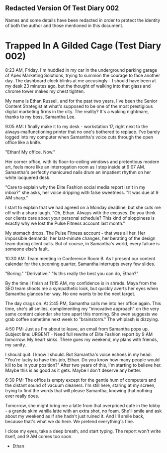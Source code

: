 ##  Redacted Version Of Test Diary 002

Names and some details have been redacted in order to protect the identity of both the author and those mentioned in this document.

# Trapped In A Gilded Cage (Test Diary 002)

8:23 AM, Friday. I'm huddled in my car in the underground parking garage of Apex Marketing Solutions, trying to summon the courage to face another day. The dashboard clock blinks at me accusingly - I should have been at my desk 23 minutes ago, but the thought of walking into that glass and chrome tower makes my chest tighten.

My name is Ethan Russell, and for the past two years, I've been the Senior Content Strategist at what's supposed to be one of the most prestigious digital marketing firms in the city. The reality? It's a waking nightmare, thanks to my boss, Samantha Lee.

9:05 AM: I finally make it to my desk - workstation 17, right next to the always-malfunctioning printer that no one's bothered to replace. I've barely logged into my computer when Samantha's voice cuts through the open office like a knife.

"Ethan! My office. Now."

Her corner office, with its floor-to-ceiling windows and pretentious modern art, feels more like an interrogation room as I step inside at 9:07 AM. Samantha's perfectly manicured nails drum an impatient rhythm on her white lacquered desk.

"Care to explain why the Elite Fashion social media report isn't in my inbox?" she asks, her voice dripping with false sweetness. "It was due at 9 AM sharp."

I start to explain that we had agreed on a Monday deadline, but she cuts me off with a sharp laugh. "Oh, Ethan. Always with the excuses. Do you think our clients care about your personal schedule? This kind of sloppiness is exactly why we lost the Pulse Fitness account last month."

My stomach drops. The Pulse Fitness account - that was all her. Her impossible demands, her last-minute changes, her berating of the design team during client calls. But of course, in Samantha's world, every failure is someone else's fault.

10:30 AM: Team meeting in Conference Room B. As I present our content calendar for the upcoming quarter, Samantha interrupts every few slides.

"Boring." "Derivative." "Is this really the best you can do, Ethan?"

By the time I finish at 11:15 AM, my confidence is in shreds. Maya from the SEO team shoots me a sympathetic look, but quickly averts her eyes when Samantha glances her way. No one wants to be the next target.

The day drags on. At 2:45 PM, Samantha calls me into her office again. This time, she's all smiles, complimenting my "innovative approach" on the very same content calendar she tore apart this morning. She even suggests we grab coffee sometime next week to "brainstorm." The whiplash is dizzying.

4:50 PM: Just as I'm about to leave, an email from Samantha pops up. Subject line: URGENT - Need full rewrite of Elite Fashion report by 9 AM tomorrow. My heart sinks. There goes my weekend, my plans with friends, my sanity.

I should quit. I know I should. But Samantha's voice echoes in my head: "You're lucky to have this job, Ethan. Do you know how many people would kill to be in your position?" After two years of this, I'm starting to believe her. Maybe this is as good as it gets. Maybe I don't deserve any better.

6:30 PM: The office is empty except for the gentle hum of computers and the distant sound of vacuum cleaners. I'm still here, staring at my screen, trying to find the words that will please Samantha, knowing that nothing ever really does.

Tomorrow, she might bring me a latte from that overpriced café in the lobby - a grande skim vanilla latte with an extra shot, no foam. She'll smile and ask about my weekend as if she hadn't just ruined it. And I'll smile back, because that's what we do here. We pretend everything's fine.

I close my eyes, take a deep breath, and start typing. The report won't write itself, and 9 AM comes too soon.

- Ethan